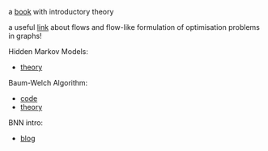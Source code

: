a [book](http://www.cs.bme.hu/~sali/fcs/graphtheory.pdf) with introductory theory

a useful [link](https://courses.engr.illinois.edu/cs473/sp2010/notes/17-maxflowapps.pdf) about flows and flow-like formulation of optimisation problems in graphs!

Hidden Markov Models:
* [theory](https://web.stanford.edu/~jurafsky/slp3/A.pdf)

Baum-Welch Algorithm:
* [code](https://github.com/hamzarawal/HMM-Baum-Welch-Algorithm)
* [theory](https://medium.com/analytics-vidhya/baum-welch-algorithm-for-training-a-hidden-markov-model-part-2-of-the-hmm-series-d0e393b4fb86)

BNN intro:
* [blog](https://towardsdatascience.com/introduction-to-bayesian-networks-81031eeed94e)
